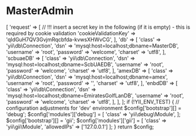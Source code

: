 # MasterAdmin

<?php

$config = [
    'components' => [
        'request' => [
            // !!! insert a secret key in the following (if it is empty) - this is required by cookie validation
            'cookieValidationKey' => 'qIdGuH7QV3GvjmRqcbfda-kvwsXHWvCG',
        ],
        'db' => [
            'class' => 'yii\db\Connection',
            'dsn' => 'mysql:host=localhost;dbname=MasterDB',
            'username' => 'root',
            'password' => 'welcome',
            'charset' => 'utf8',
        ],
         
        'scbuaeDB' => [
            'class' => 'yii\db\Connection',
            'dsn' => 'mysql:host=localhost;dbname=ScbUAEDB',
            'username' => 'root',
            'password' => 'welcome',
            'charset' => 'utf8',
        ],
        'amexDB' => [
            'class' => 'yii\db\Connection',
            'dsn' => 'mysql:host=localhost;dbname=amex',
            'username' => 'root',
            'password' => '',
            'charset' => 'utf8',
        ],
        'enbdDB' => [
            'class' => 'yii\db\Connection',
            'dsn' => 'mysql:host=localhost;dbname=EmiratesGolfLanDB',
            'username' => 'root',
            'password' => 'welcome',
            'charset' => 'utf8',
        ],


    ],
];

if (!YII_ENV_TEST) {
    // configuration adjustments for 'dev' environment
    $config['bootstrap'][] = 'debug';
    $config['modules']['debug'] = [
        'class' => 'yii\debug\Module',
    ];

    $config['bootstrap'][] = 'gii';
    $config['modules']['gii'] = [
        'class' => 'yii\gii\Module',
        'allowedIPs' => ['127.0.0.1']
    ];
}

return $config;

